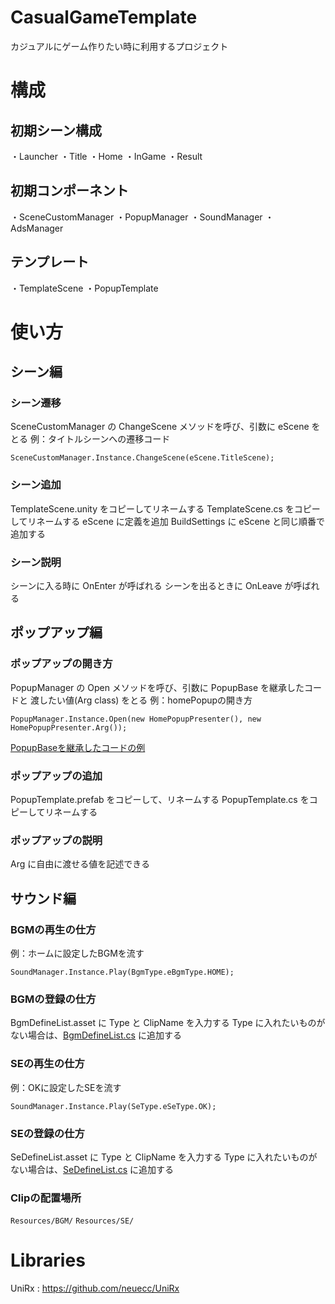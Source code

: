 # CasualGameTemplate
カジュアルにゲーム作りたい時に利用するプロジェクト

# 構成
## 初期シーン構成
・Launcher
・Title
・Home
・InGame
・Result

## 初期コンポーネント
・SceneCustomManager
・PopupManager
・SoundManager
・AdsManager

## テンプレート
・TemplateScene
・PopupTemplate

# 使い方
## シーン編
### シーン遷移
SceneCustomManager の ChangeScene メソッドを呼び、引数に eScene をとる
例：タイトルシーンへの遷移コード
```
SceneCustomManager.Instance.ChangeScene(eScene.TitleScene);
```

### シーン追加
TemplateScene.unity をコピーしてリネームする
TemplateScene.cs をコピーしてリネームする
eScene に定義を追加
BuildSettings に eScene と同じ順番で追加する

### シーン説明
シーンに入る時に OnEnter が呼ばれる
シーンを出るときに OnLeave が呼ばれる

## ポップアップ編
### ポップアップの開き方
PopupManager の Open メソッドを呼び、引数に PopupBase を継承したコードと 渡したい値(Arg class) をとる
例：homePopupの開き方
```
PopupManager.Instance.Open(new HomePopupPresenter(), new HomePopupPresenter.Arg());
```
[PopupBaseを継承したコードの例](./Assets/Products/Scripts/Scene/Home/HomePopupPresenter.cs)

### ポップアップの追加
PopupTemplate.prefab をコピーして、リネームする
PopupTemplate.cs をコピーしてリネームする

### ポップアップの説明
Arg に自由に渡せる値を記述できる

## サウンド編
### BGMの再生の仕方
例：ホームに設定したBGMを流す
```
SoundManager.Instance.Play(BgmType.eBgmType.HOME);
```
### BGMの登録の仕方
BgmDefineList.asset に Type と ClipName を入力する
Type に入れたいものがない場合は、[BgmDefineList.cs](./Assets/Products/Scripts/Utility/Sound/Scripts/BgmDefineList.cs) に追加する

### SEの再生の仕方
例：OKに設定したSEを流す
```
SoundManager.Instance.Play(SeType.eSeType.OK);
```

### SEの登録の仕方
SeDefineList.asset に Type と ClipName を入力する
Type に入れたいものがない場合は、[SeDefineList.cs](./Assets/Products/Scripts/Utility/Sound/Scripts/SeDefineList.cs) に追加する

### Clipの配置場所
`Resources/BGM/`
`Resources/SE/`

# Libraries
UniRx : https://github.com/neuecc/UniRx

